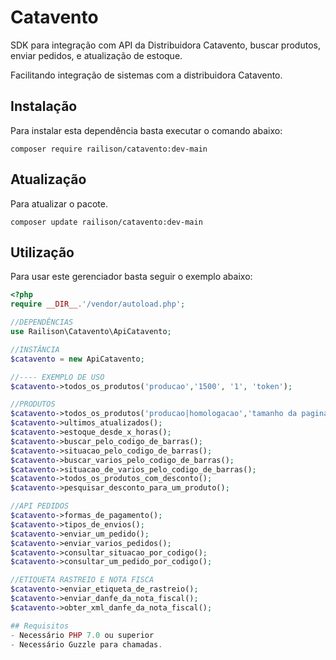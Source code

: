 # Catavento

SDK para integração com API da Distribuidora Catavento, buscar produtos, enviar pedidos, e atualização de estoque.

Facilitando integração de sistemas com a distribuidora Catavento.

## Instalação

Para instalar esta dependência basta executar o comando abaixo:

```shell
composer require railison/catavento:dev-main
```
## Atualização

Para atualizar o pacote.
```shell
composer update railison/catavento:dev-main
```

## Utilização

Para usar este gerenciador basta seguir o exemplo abaixo:
```php
<?php
require __DIR__.'/vendor/autoload.php';

//DEPENDÊNCIAS
use Railison\Catavento\ApiCatavento;

//INSTÂNCIA
$catavento = new ApiCatavento;

//---- EXEMPLO DE USO
$catavento->todos_os_produtos('producao','1500', '1', 'token'); 

//PRODUTOS
$catavento->todos_os_produtos('producao|homologacao','tamanho da pagina', 'paginacao', 'token');
$catavento->ultimos_atualizados();
$catavento->estoque_desde_x_horas();
$catavento->buscar_pelo_codigo_de_barras();
$catavento->situacao_pelo_codigo_de_barras();
$catavento->buscar_varios_pelo_codigo_de_barras();
$catavento->situacao_de_varios_pelo_codigo_de_barras();
$catavento->todos_os_produtos_com_desconto();
$catavento->pesquisar_desconto_para_um_produto();

//API PEDIDOS
$catavento->formas_de_pagamento();
$catavento->tipos_de_envios();
$catavento->enviar_um_pedido();
$catavento->enviar_varios_pedidos();
$catavento->consultar_situacao_por_codigo();
$catavento->consultar_um_pedido_por_codigo();

//ETIQUETA RASTREIO E NOTA FISCA
$catavento->enviar_etiqueta_de_rastreio();
$catavento->enviar_danfe_da_nota_fiscal();
$catavento->obter_xml_danfe_da_nota_fiscal();

## Requisitos
- Necessário PHP 7.0 ou superior
- Necessário Guzzle para chamadas.